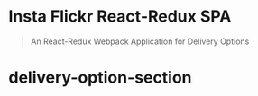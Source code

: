 # Insta Flickr React-Redux SPA
> An React-Redux Webpack Application for Delivery Options

# delivery-option-section
